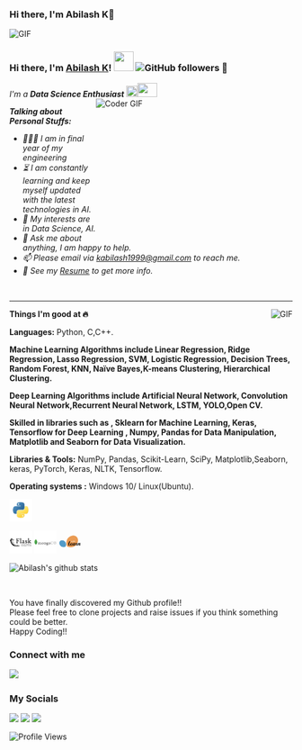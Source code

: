### Hi there, I'm Abilash K👋

<img alt="GIF" height= 200 src="https://user-images.githubusercontent.com/44522024/95550376-68e7f880-0a26-11eb-8284-3ae06236dba1.gif" />


### Hi there, I'm [Abilash K]()! <img src="https://raw.githubusercontent.com/TheDudeThatCode/TheDudeThatCode/master/Assets/Hi.gif" width=35 height=35> ![GitHub followers](https://img.shields.io/github/followers/akshaykadam771?style=social) 👋

<p>
  <em>
    I'm a <b>Data Science Enthusiast</b> <img src="https://raw.githubusercontent.com/TheDudeThatCode/TheDudeThatCode/master/Assets/Medal.gif" width=20 height=20><img src="https://raw.githubusercontent.com/TheDudeThatCode/TheDudeThatCode/master/Assets/Developer.gif" width=35 height=25> 
  </em>
<img align="right" alt="Coder GIF" height=250 width=350 src="https://magiccopy.xyz/assets/images/hadder.gif" />
 </p>


<em>

**Talking about Personal Stuffs:**

- 👨🏽‍💻 I am in final year of my engineering 
- ⏳ I am constantly learning and keep myself updated with the latest technologies in AI.
- 🤔 My interests are in Data Science, AI.
- 💬 Ask me about anything, I am happy to help.
- 📫 Please email via kabilash1999@gmail.com to reach me.
- 📝 See my [Resume](https://github.com/Abilashkanagasabai/Resume/blob/main/Abilash_Data_Science.pdf) to get more info.

<br/>
</em>

<hr>
<div>
<p>
<img align="right" alt="GIF" src="https://media.giphy.com/media/L8K62iTDkzGX6/giphy.gif" />

**Things I'm good at :fire:**

**Languages:**  Python, C,C++.

**Machine Learning Algorithms include Linear Regression,
Ridge Regression, Lasso Regression, SVM, Logistic
Regression, Decision Trees, Random Forest, KNN,
Naïve Bayes,K-means Clustering, Hierarchical
Clustering.**

**Deep Learning Algorithms include Artificial Neural
Network, Convolution Neural Network,Recurrent
Neural Network, LSTM, YOLO,Open CV.**

**Skilled in libraries such as , Sklearn for Machine Learning,
Keras, Tensorflow for Deep Learning , Numpy, Pandas
for Data Manipulation, Matplotlib and Seaborn for Data
Visualization.**

**Libraries & Tools:** NumPy, Pandas, Scikit-Learn, SciPy, Matplotlib,Seaborn, keras, PyTorch, Keras, NLTK, Tensorflow.

**Operating systems :** Windows 10/ Linux(Ubuntu).

<code><img height="40" src="https://raw.githubusercontent.com/github/explore/80688e429a7d4ef2fca1e82350fe8e3517d3494d/topics/python/python.png" title="python"></code>

<code><img height="40" src="https://raw.githubusercontent.com/github/explore/80688e429a7d4ef2fca1e82350fe8e3517d3494d/topics/flask/flask.png" title="flask"></code>
<code><img height="40" src="https://raw.githubusercontent.com/github/explore/80688e429a7d4ef2fca1e82350fe8e3517d3494d/topics/mongodb/mongodb.png" title="mongodb"></code>
<code><img height="40" src="https://raw.githubusercontent.com/github/explore/80688e429a7d4ef2fca1e82350fe8e3517d3494d/topics/scikit-learn/scikit-learn.png" title="sklearn"></code>
</p>
</div>

![Abilash's github stats](https://github-readme-stats.vercel.app/api?username=Abilashkanagasabai&show_icons=true&hide_border=true)

<br/>

You have finally discovered my Github profile!!
<br/>
Please feel free to clone projects and raise issues if you think something could be better.
<br/>
Happy Coding!!

### Connect with me
[<img target="_blank" src="https://img.icons8.com/bubbles/100/000000/secured-letter.png">](mailto:kabilash1999@gmail.com)


### My Socials

[<img target="_blank" src="https://img.icons8.com/bubbles/100/000000/linkedin.png">](https://www.linkedin.com/in/abilash-kanagasabai-675559166/)  [<img target="_blank" src="https://img.icons8.com/bubbles/100/000000/github.png">](https://github.com/Abilashkanagasabai)  [<img target="_blank" src="https://img.icons8.com/bubbles/100/000000/instagram-new.png">](https://www.instagram.com/this_is_abilash/)


![Profile Views](https://komarev.com/ghpvc/?username=Abilashkanaagsabai&style=flat-square)

```python

```
